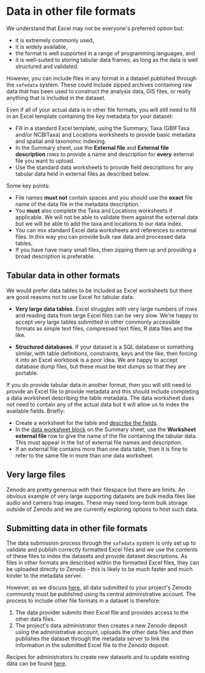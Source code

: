 # Data in other file formats

We understand that Excel may not be everyone's preferred option but:

* it is extremely commonly used,
* it is widely available,
* the format is well supported in a range of programming languages, and
* it is well-suited to storing tabular data frames, as long as the data is well
  structured and validated.

However, you can include files in any format in a dataset published through the
`safedata` system. These could include zipped archives containing raw data that has been
used to construct the analysis data, GIS files, or really anything that is included in
the dataset.

Even if all of your actual data is in other file formats, you will still need to fill in
an Excel template containing the key metadata for your dataset:

* Fill in a standard Excel template, using the Summary, Taxa (GBIFTaxa and/or NCBITaxa)
  and Locations worksheets to provide basic metadata and spatial and taxonomic indexing.
* In the Summary sheet, use the **External file** and **External file description** rows
  to provide a name and description for **every** external file you want to upload.
* Use the standard data worksheets to provide field descriptions for any tabular data
  held in external files as described below.

Some key points:

* File names **must not** contain spaces and you should use the **exact** file name of
  the data file in the metadata description.
* You **must** also complete the Taxa and Locations worksheets if applicable. We will
  not be able to validate them against the external data but we will be able to add the
  taxa and locations to our data index.
* You can mix standard Excel data worksheets and references to external files. In this
  way you can provide bulk raw data and processed data tables.
* If you have have many small files, then zipping them up and providing a broad
  description is preferable.

## Tabular data in other formats

We would prefer data tables to be included as Excel worksheets but there are good
reasons not to use Excel for tabular data:

* **Very large data tables**. Excel struggles with very large numbers of rows and
  reading data from large Excel files can be very slow. We're happy to accept very large
  tables submitted in other commonly accessible formats as simple text files, compressed
  text files, R data files and the like.

* **Structured databases**. If your dataset is a SQL database or something similar, with
  table definitions, constraints, keys and the like, then forcing it into an Excel
  workbook is a poor idea. We are happy to accept database dump files, but these must
  be text dumps so that they are portable.

If you do provide tabular data in another format, then you will still need to provide an
Excel file to provide metadata and this should include completing a data worksheet
describing the table metadata. The data worksheet does not need to contain any of the
actual data but it will allow us to index the available fields. Briefly:

* Create a worksheet for the table and [describe the fields](data.md).
* In the [data worksheet block](summary.md#the-data-worksheet-block) on the Summary
  sheet, use the **Worksheet external file** row to give the name of the file containing
  the tabular data. This must appear in the list of external file names and description.
* If an external file contains more than one data table, then it is fine to refer to the
  same file in more than one data worksheet.

## Very large files

Zenodo are pretty generous with their filespace but there are limits. An obvious example
of very large supporting datasets are bulk media files like audio and camera trap
images. These may need long-term bulk storage outside of Zenodo and we are currently
exploring options to host such data.

## Submitting data in other file formats

The data submission process through the `safedata` system is only set up to validate and
publish correctly formatted Excel files and we use the contents of these files to index
the datasets and provide dataset descriptions. As files in other formats are described
within the formatted Excel files, they can be uploaded directly to Zenodo - this is
likely to be much faster and much kinder to the metadata server.

However, as we discuss [here](../availability.md#data-curation), all data
submitted to your project's Zenodo community must be published using its central
administrative account. The process to include other file formats in a dataset is
therefore:

1. The data provider submits their Excel file and provides access to the other data files.
2. The project's data administrator then creates a new Zenodo deposit using the
   administrative account, uploads the other data files and then publishes the dataset
   through the metadata server to link the information in the submitted Excel file to the
   Zenodo deposit.

Recipes for administrators to create new datasets and to update existing data can be
found [here](../../data_managers/using_safedata/overview.md).

